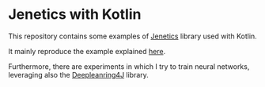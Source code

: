 # Jenetics with Kotlin
This repository contains some examples of [Jenetics](https://jenetics.io/) library used with Kotlin.

It mainly reproduce the example explained [here](https://jenetics.io/manual/manual-6.2.0.pdf).

Furthermore, there are experiments in which I try to train neural networks, leveraging also the [Deepleanring4J](https://deeplearning4j.org/) library.
